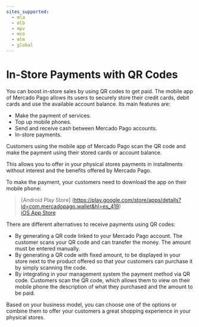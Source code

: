 ```yaml
---
sites_supported:
  - mla
  - mlb
  - mpv
  - mco
  - mlm
  - global
---
```



# In-Store Payments with QR Codes

You can boost in-store sales by using QR codes to get paid.
The mobile app of Mercado Pago allows its users to securely store their credit cards, debit cards and use the available account balance. Its main features are:

* Make the payment of services.
* Top up mobile phones.
* Send and receive cash between Mercado Pago accounts.
* In-store payments.

Customers using the mobile app of Mercado Pago scan the QR code and make the payment using their stored cards or account balance.

This allows you to offer in your physical stores payments in installments without interest and the benefits offered by Mercado Pago.

To make the payment, your customers need to download the app on their mobile phone:

> [Android Play Store]  (https://play.google.com/store/apps/details?id=com.mercadopago.wallet&hl=es_419)  
> [iOS App Store](https://itunes.apple.com/ar/app/mercado-pago/id925436649?mt=8)



There are different alternatives to receive payments using QR codes:

* By generating a QR code linked to your Mercado Pago account. The customer scans your QR code and can transfer the money.  The amount must be entered manually.
* By generating a QR code with fixed amount, to be displayed in your store next to the product offered so that your customers can purchase it by simply scanning the code.
* By integrating in your management system the payment method via QR code.  Customers scan the QR code, which allows them to view on their mobile phone the description of what they purchased and the amount to be paid.

Based on your business model, you can choose one of the options or combine them to offer your customers a great shopping experience in your physical stores.
